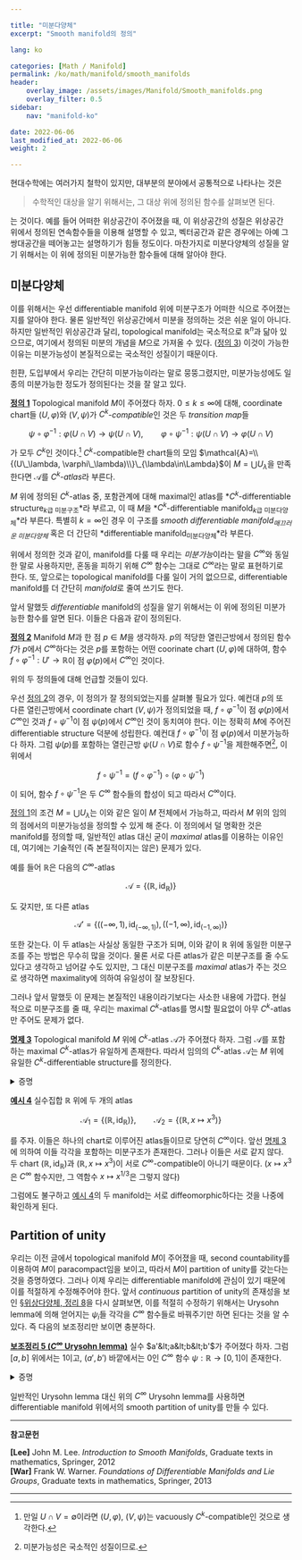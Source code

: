 ```yaml
---

title: "미분다양체"
excerpt: "Smooth manifold의 정의"

lang: ko

categories: [Math / Manifold]
permalink: /ko/math/manifold/smooth_manifolds
header:
    overlay_image: /assets/images/Manifold/Smooth_manifolds.png
    overlay_filter: 0.5
sidebar: 
    nav: "manifold-ko"

date: 2022-06-06
last_modified_at: 2022-06-06
weight: 2

---
```


현대수학에는 여러가지 철학이 있지만, 대부분의 분야에서 공통적으로 나타나는 것은

> 수학적인 대상을 알기 위해서는, 그 대상 위에 정의된 함수를 살펴보면 된다.

는 것이다. 예를 들어 어떠한 위상공간이 주어졌을 때, 이 위상공간의 성질은 위상공간 위에서 정의된 연속함수들을 이용해 설명할 수 있고, 벡터공간과 같은 경우에는 아예 그 쌍대공간을 떼어놓고는 설명하기가 힘들 정도이다. 마찬가지로 미분다양체의 성질을 알기 위해서는 이 위에 정의된 미분가능한 함수들에 대해 알아야 한다.

## 미분다양체

이를 위해서는 우선 differentiable manifold 위에 미분구조가 어떠한 식으로 주어졌는지를 알아야 한다. 물론 일반적인 위상공간에서 미분을 정의하는 것은 쉬운 일이 아니다. 하지만 일반적인 위상공간과 달리, topological manifold는 국소적으로 $\mathbb{R}^n$과 닮아 있으므로, 여기에서 정의된 미분의 개념을 $M$으로 가져올 수 있다. ([정의 3](#df3)) 이것이 가능한 이유는 미분가능성이 본질적으로는 국소적인 성질이기 때문이다. 

힌퍈, 도입부에서 우리는 간단히 미분가능이라는 말로 뭉뚱그렸지만, 미분가능성에도 일종의 미분가능한 정도가 정의된다는 것을 잘 알고 있다.

<div class="definition" markdown="1">

<ins id="df1">**정의 1**</ins> Topological manifold $M$이 주어졌다 하자. $0\leq k\leq\infty$에 대해, coordinate chart들 $(U,\varphi)$와 $(V,\psi)$가 *$C^k$-compatible*인 것은 두 *transition map*들 

$$\psi\circ\varphi^{-1}:\varphi(U\cap V)\rightarrow\psi(U\cap V),\qquad\varphi\circ\psi^{-1}:\psi(U\cap V)\rightarrow\varphi(U\cap V)$$

가 모두 $C^k$인 것이다.[^1] $C^k$-compatible한 chart들의 모임 $\mathcal{A}=\\{(U\_\lambda, \varphi\_\lambda)\\}\_{\lambda\in\Lambda}$이 $M=\bigcup U_\lambda$을 만족한다면 $\mathcal{A}$를 *$C^k$-atlas*라 부른다. 

$M$ 위에 정의된 $C^k$-atlas 중, 포함관계에 대해 maximal인 atlas를 *$C^k$-differentiable structure<sub>$k$급 미분구조</sub>*라 부르고, 이 때 $M$을 *$C^k$-differentiable manifold<sub>$k$급 미분다양체</sub>*라 부른다. 특별히 $k=\infty$인 경우 이 구조를 *smooth differentiable manifold<sub>매끄러운 미분다양체</sub>* 혹은 더 간단히 *differentiable manifold<sub>미분다양체</sub>*라 부른다.

</div>

위에서 정의한 것과 같이, manifold를 다룰 때 우리는 *미분가능*이라는 말을 $C^\infty$와 동일한 말로 사용하지만, 혼동을 피하기 위해 $C^\infty$ 함수는 그대로 $C^\infty$라는 말로 표현하기로 한다. 또, 앞으로는 topological manifold를 다룰 일이 거의 없으므로, differentiable manifold를 더 간단히 *manifold*로 줄여 쓰기도 한다.

앞서 말했듯 *differentiable* manifold의 성질을 알기 위해서는 이 위에 정의된 미분가능한 함수를 알면 된다. 이들은 다음과 같이 정의된다. 

<div class="definition" markdown="1">

<ins id="df2">**정의 2**</ins> Manifold $M$과 한 점 $p\in M$을 생각하자. $p$의 적당한 열린근방에서 정의된 함수 $f$가 $p$에서 $C^\infty$하다는 것은 $p$를 포함하는 어떤 coorinate chart $(U,\varphi)$에 대하여, 함수 $f\circ\varphi^{-1}:U'\rightarrow \mathbb{R}$이 점 $\varphi(p)$에서 $C^\infty$인 것이다.

</div>

위의 두 정의들에 대해 언급할 것들이 있다. 

우선 [정의 2](#df2)의 경우, 이 정의가 잘 정의되었는지를 살펴볼 필요가 있다. 예컨대 $p$의 또 다른 열린근방에서 coordinate chart $(V,\psi)$가 정의되었을 때, $f\circ\varphi^{-1}$이 점 $\varphi(p)$에서 $C^\infty$인 것과 $f\circ\psi^{-1}$이 점 $\psi(p)$에서 $C^\infty$인 것이 동치여야 한다. 이는 정확히 $M$에 주어진 differentiable structure 덕분에 성립한다. 예컨대 $f\circ\varphi^{-1}$이 점 $\varphi(p)$에서 미분가능하다 하자. 그럼 $\psi(p)$를 포함하는 열린근방 $\psi(U\cap V)$로 함수 $f\circ\psi^{-1}$을 제한해주면[^2], 이 위에서

$$f\circ\psi^{-1}=(f\circ\varphi^{-1})\circ(\varphi\circ\psi^{-1})$$

이 되어, 함수 $f\circ\psi^{-1}$은 두 $C^\infty$ 함수들의 합성이 되고 따라서 $C^\infty$이다. 

[정의 1](#df1)의 조건 $M=\bigcup U_\lambda$는 이와 같은 일이 $M$ 전체에서 가능하고, 따라서 $M$ 위의 임의의 점에서의 미분가능성을 정의할 수 있게 해 준다. 이 정의에서 덜 명확한 것은 manifold를 정의할 때, 일반적인 atlas 대신 굳이 *maximal* atlas를 이용하는 이유인데, 여기에는 기술적인 (즉 본질적이지는 않은) 문제가 있다. 

예를 들어 $\mathbb{R}$은 다음의 $C^\infty$-atlas 

$$\mathcal{A}=\{(\mathbb{R}, \operatorname{id}_\mathbb{R})\}$$

도 갖지만, 또 다른 atlas 

$$\mathcal{A}'=\{((-\infty, 1), \operatorname{id}_{(-\infty, 1)}), ((-1, \infty),\operatorname{id}_{(-1,\infty)})\}$$ 

또한 갖는다. 이 두 atlas는 사실상 동일한 구조가 되며, 이와 같이 $\mathbb{R}$ 위에 동일한 미분구조를 주는 방법은 무수히 많을 것이다. 물론 서로 다른 atlas가 같은 미분구조를 줄 수도 있다고 생각하고 넘어갈 수도 있지만, 그 대신 미분구조를 *maximal* atlas가 주는 것으로 생각하면 maximality에 의하여 유일성이 잘 보장된다. 

그러나 앞서 말했듯 이 문제는 본질적인 내용이라기보다는 사소한 내용에 가깝다. 현실적으로 미분구조를 줄 때, 우리는 maximal $C^k$-atlas를 명시할 필요없이 아무 $C^k$-atlas만 주어도 문제가 없다. 

<div class="proposition" markdown="1">

<ins id="pp3">**명제 3**</ins> Topological manifold $M$ 위에 $C^k$-atlas $\mathcal{A}$가 주어졌다 하자. 그럼 $\mathcal{A}$를 포함하는 maximal $C^k$-atlas가 유일하게 존재한다. 따라서 임의의 $C^k$-atlas $\mathcal{A}$는 $M$ 위에 유일한 $C^k$-differentiable structure를 정의한다. 

</div>

<details class="proof" markdown="1">
<summary>증명</summary>

$\mathcal{A}'$를 다음의 식

$$\mathcal{A}'=\{(V,\psi):\psi\circ\varphi_\lambda^{-1}, \varphi_\lambda\circ\psi^{-1}\text{ are $C^k$ for all $\varphi_\lambda\in\mathcal{A}$}\}$$

으로 정의하면 된다. 그럼 $\mathcal{A}'$는 $\mathcal{A}$를 포함하고, 따라서 $M$을 coordinate chart들로 덮을 수 있다. 한편, $(V,\psi)$, $(V',\psi')$가 $\mathcal{A}'$의 원소들이고 $V\cap V'\neq\emptyset$이라면 transition map

$$\psi'\circ\psi^{-1}:\psi(V\cap V')\rightarrow\psi'(V\cap V')$$

는 $C^k$이다. 임의의 $p\in\psi(V\cap V')$에 대하여, $p\in U$를 만족하는 $(U,\varphi)\in\mathcal{A}$를 뽑아오면 $U\cap V\cap V'$ 위에서

$$\psi'\circ\psi^{-1}=(\psi'\circ\varphi^{-1})\circ(\varphi\circ\psi^{-1})$$

가 되어 $\psi'\circ\psi^{-1}$가 점 $p$에서 $C^k$이기 때문이다. 점 $p$는 임의로 택한 점이므로, 이것이 $\psi'\circ\psi^{-1}$이 $C^k$임을 보여준다. 물론 $(V,\psi)$와 $(V',\psi')$의 역할을 바꾸면 반대방향 transition map 또한 $C^k$임을 보일 수 있다. 

당연히 정의에 의해 $\mathcal{A}'$는 maximal $C^k$-atlas가 되고, 이는 유일함을 쉽게 확인할 수 있다. 

</details>

<div class="example" markdown="1">

<ins id="ex4">**예시 4**</ins> 실수집합 $\mathbb{R}$ 위에 두 개의 atlas

$$\mathcal{A}_1=\{(\mathbb{R},\operatorname{id}_\mathbb{R})\},\qquad \mathcal{A}_2=\{(\mathbb{R}, x\mapsto x^3)\}$$

를 주자. 이들은 하나의 chart로 이루어진 atlas들이므로 당연히 $C^\infty$이다. 앞선 [명제 3](#pp3)에 의하여 이들 각각을 포함하는 미분구조가 존재한다. 그러나 이들은 서로 같지 않다. 두 chart $(\mathbb{R},\operatorname{id}_\mathbb{R})$과 $(\mathbb{R}, x\mapsto x^3)$이 서로 $C^\infty$-compatible이 아니기 때문이다. ($x\mapsto x^3$은 $C^\infty$ 함수지만, 그 역함수 $x\mapsto x^{1/3}$은 그렇지 않다)

</div>

그럼에도 불구하고 [예시 4](#ex4)의 두 manifold는 서로 diffeomorphic하다는 것을 나중에 확인하게 된다. 

## Partition of unity

우리는 이전 글에서 topological manifold $M$이 주어졌을 때, second countability를 이용하여 $M$이 paracompact임을 보이고, 따라서 $M$이 partition of unity를 갖는다는 것을 증명하였다. 그러나 이제 우리는 differentiable manifold에 관심이 있기 때문에 이를 적절하게 수정해주어야 한다. 앞서 *continuous* partition of unity의 존재성을 보인 [§위상다양체, 정리 8](#/ko/math/manifolds/topological_manifolds)을 다시 살펴보면, 이를 적절히 수정하기 위해서는 Urysohn lemma에 의해 얻어지는 $\psi_i$들 각각을 $C^\infty$ 함수들로 바꿔주기만 하면 된다는 것을 알 수 있다. 즉 다음의 보조정리만 보이면 충분하다.

<div class="proposition" markdown="1">

<ins id="lem5">**보조정리 5 ($C^\infty$ Urysohn lemma)**</ins> 실수 $a'&lt;a&lt;b&lt;b'$가 주어졌다 하자. 그럼 $[a,b]$ 위에서는 1이고, $(a',b')$ 바깥에서는 0인 $C^\infty$ 함수 $\psi:\mathbb{R}\rightarrow[0,1]$이 존재한다.

</div>

<details class="proof" markdown="1">
<summary>증명</summary>

일반성을 잃지 않고 $a'=-2,a=-1,b=1,b'=2$로 두어도 된다. 우선 함수 $f$를 

$$f(t)=\begin{cases}e^{-1/t}&t>0\\0&t\leq 0\end{cases}$$

으로 두자. 그럼 특히 $f$는 항상 음이 아니며, $C^\infty$가 된다. 이제

$$g(t)=\frac{f(t)}{f(t)+f(1-t)}$$

으로 정의하면 $g$는 마찬가지로 항상 음이 아니며, 그 값은 항상 1보다 작거나 같고 특히 $t\geq 1$인 경우 함수값이 항등적으로 1, $t\leq 0$인 경우 함수값이 항등적으로 0이 된다. 따라서 $\psi$를 다음의 식

$$\psi(t)=g(t+2)g(2-t)$$

으로 정의하면 된다.

</details>

일반적인 Urysohn lemma 대신 위의 $C^\infty$ Urysohn lemma를 사용하면 differentiable manifold 위에서의 smooth partition of unity를 만들 수 있다. 

---

**참고문헌**

**[Lee]** John M. Lee. *Introduction to Smooth Manifolds*, Graduate texts in mathematics, Springer, 2012  
**[War]** Frank W. Warner. *Foundations of Differentiable Manifolds and Lie Groups*, Graduate texts in mathematics, Springer, 2013    

---

[^1]: 만일 $U\cap V=\emptyset$이라면 $(U,\varphi)$, $(V,\psi)$는 vacuously $C^k$-compatible인 것으로 생각한다.
[^2]: 미분가능성은 국소적인 성질이므로.